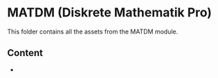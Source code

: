 # MATDM (Diskrete Mathematik Pro)
This folder contains all the assets from the MATDM module.

## Content
* 